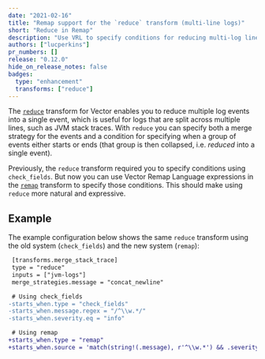 ```yaml
---
date: "2021-02-16"
title: "Remap support for the `reduce` transform (multi-line logs)"
short: "Reduce in Remap"
description: "Use VRL to specify conditions for reducing multi-log lines into a single log event"
authors: ["lucperkins"]
pr_numbers: []
release: "0.12.0"
hide_on_release_notes: false
badges:
  type: "enhancement"
  transforms: ["reduce"]
---
```


The [`reduce`][reduce] transform for Vector enables you to reduce multiple log
events into a single event, which is useful for logs that are split across
multiple lines, such as JVM stack traces. With `reduce` you can specify both a
merge strategy for the events and a condition for specifying when a group of
events either starts or ends (that group is then collapsed, i.e. *reduced* into
a single event).

Previously, the `reduce` transform required you to specify conditions using
`check_fields`. But now you can use Vector Remap Language expressions in the
[`remap`][remap] transform to specify those conditions. This should make using
`reduce` more natural and expressive.

## Example

The example configuration below shows the same `reduce` transform using the old
system (`check_fields`) and the new system (`remap`):

```diff
 [transforms.merge_stack_trace]
 type = "reduce"
 inputs = ["jvm-logs"]
 merge_strategies.message = "concat_newline"

 # Using check_fields
-starts_when.type = "check_fields"
-starts_when.message.regex = "/^\\w.*/"
-starts_when.severity.eq = "info"

 # Using remap
+starts_when.type = "remap"
+starts_when.source = 'match(string!(.message), r'^\\w.*') && .severity == "info"'
```

[reduce]: /docs/reference/configuration/transforms/reduce
[remap]: /docs/reference/configuration/transforms/remap
